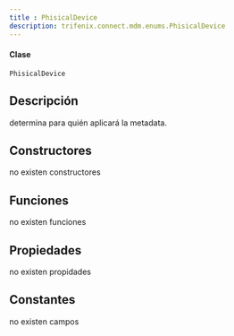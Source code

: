 ```yaml
---
title : PhisicalDevice
description: trifenix.connect.mdm.enums.PhisicalDevice
---
```




<CodeBlock slots = 'heading, code' repeat = '1' languages = 'C#' />

#### Clase
```
PhisicalDevice
```

## Descripción
determina para quién aplicará la metadata.
## Constructores

no existen constructores


## Funciones

no existen funciones

## Propiedades

no existen propidades

## Constantes
no existen campos

